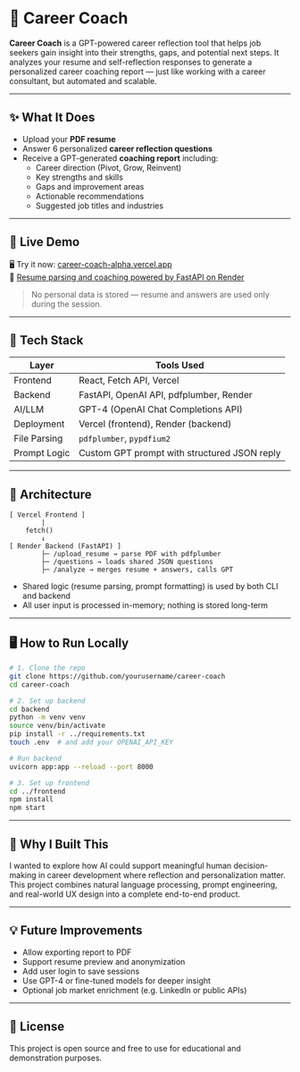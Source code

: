 # 🧠 Career Coach

**Career Coach** is a GPT-powered career reflection tool that helps job seekers gain insight into their strengths, gaps, and potential next steps. It analyzes your resume and self-reflection responses to generate a personalized career coaching report — just like working with a career consultant, but automated and scalable.

---

## ✨ What It Does

- Upload your **PDF resume**
- Answer 6 personalized **career reflection questions**
- Receive a GPT-generated **coaching report** including:
  - Career direction (Pivot, Grow, Reinvent)
  - Key strengths and skills
  - Gaps and improvement areas
  - Actionable recommendations
  - Suggested job titles and industries

---

## 🚀 Live Demo

🖥️ Try it now: [career-coach-alpha.vercel.app](https://career-coach-alpha.vercel.app)  
📄 [Resume parsing and coaching powered by FastAPI on Render](https://career-coach-backend.onrender.com/health)

> No personal data is stored — resume and answers are used only during the session.

---

## 🧰 Tech Stack

| Layer       | Tools Used                                 |
|-------------|---------------------------------------------|
| Frontend    | React, Fetch API, Vercel                   |
| Backend     | FastAPI, OpenAI API, pdfplumber, Render    |
| AI/LLM      | GPT-4 (OpenAI Chat Completions API)      |
| Deployment  | Vercel (frontend), Render (backend)        |
| File Parsing| `pdfplumber`, `pypdfium2`                  |
| Prompt Logic| Custom GPT prompt with structured JSON reply |

---

## 🧱 Architecture

```
[ Vercel Frontend ]
        |
    fetch()
        ↓
[ Render Backend (FastAPI) ]
        ├─ /upload_resume → parse PDF with pdfplumber
        ├─ /questions → loads shared JSON questions
        ├─ /analyze → merges resume + answers, calls GPT
```

- Shared logic (resume parsing, prompt formatting) is used by both CLI and backend
- All user input is processed in-memory; nothing is stored long-term

---

## 🖥️ How to Run Locally

```bash
# 1. Clone the repo
git clone https://github.com/yourusername/career-coach
cd career-coach

# 2. Set up backend
cd backend
python -m venv venv
source venv/bin/activate
pip install -r ../requirements.txt
touch .env  # and add your OPENAI_API_KEY

# Run backend
uvicorn app:app --reload --port 8000

# 3. Set up frontend
cd ../frontend
npm install
npm start
```

---

## 🎯 Why I Built This

I wanted to explore how AI could support meaningful human decision-making in career development where reflection and personalization matter. This project combines natural language processing, prompt engineering, and real-world UX design into a complete end-to-end product.

---

## 💡 Future Improvements

- Allow exporting report to PDF
- Support resume preview and anonymization
- Add user login to save sessions
- Use GPT-4 or fine-tuned models for deeper insight
- Optional job market enrichment (e.g. LinkedIn or public APIs)

---

## 📄 License

This project is open source and free to use for educational and demonstration purposes.